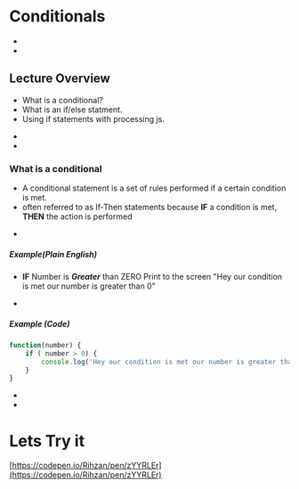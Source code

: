 # Conditionals





-
-
## Lecture Overview
* What is a conditional?
* What is an if/else statment.
* Using if statements with processing js.


-
-
### What is a conditional
* A conditional statement is a set of rules performed if a certain condition is met.
* often referred to as If-Then statements because **IF** a condition is met, **THEN** the action is performed


-
##### Example(Plain English)
* **IF** Number is ***Greater*** than ZERO
Print to the screen "Hey our condition is met our number is greater than 0"
-
##### Example (Code)

```javascript
function(number) {
    if ( number > 0) {
        console.log('Hey our condition is met our number is greater than 0');
    }
}

```

-
-
# Lets Try it 
[https://codepen.io/Rihzan/pen/zYYRLEr](https://codepen.io/Rihzan/pen/zYYRLEr)